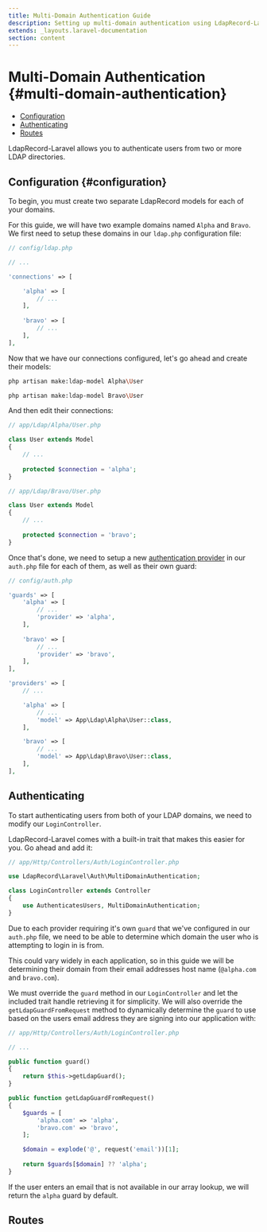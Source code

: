 ```yaml
---
title: Multi-Domain Authentication Guide
description: Setting up multi-domain authentication using LdapRecord-Laravel
extends: _layouts.laravel-documentation
section: content
---
```


# Multi-Domain Authentication {#multi-domain-authentication}

- [Configuration](#configuration)
- [Authenticating](#authenticating)
- [Routes](#routes)

LdapRecord-Laravel allows you to authenticate users from two or more LDAP directories.

## Configuration {#configuration}

To begin, you must create two separate LdapRecord models for each of your domains.

For this guide, we will have two example domains named `Alpha` and `Bravo`. We first
need to setup these domains in our `ldap.php` configuration file:

```php
// config/ldap.php

// ...

'connections' => [

    'alpha' => [
        // ...
    ],
    
    'bravo' => [
        // ...
    ],
],
```

Now that we have our connections configured, let's go ahead and create their models:

```bash
php artisan make:ldap-model Alpha\User

php artisan make:ldap-model Bravo\User
```

And then edit their connections:

```php
// app/Ldap/Alpha/User.php

class User extends Model
{
    // ...
   
    protected $connection = 'alpha';
}
```

```php
// app/Ldap/Bravo/User.php

class User extends Model
{
    // ...
   
    protected $connection = 'bravo';
}
```

Once that's done, we need to setup a new [authentication provider](/docs/laravel/auth/configuration)
in our `auth.php` file for each of them, as well as their own guard:

```php
// config/auth.php

'guards' => [
    'alpha' => [
        // ...
        'provider' => 'alpha',
    ],
    
    'bravo' => [
        // ...
        'provider' => 'bravo',
    ],
],

'providers' => [
    // ...

    'alpha' => [
        // ...
        'model' => App\Ldap\Alpha\User::class,        
    ],

    'bravo' => [
        // ...
        'model' => App\Ldap\Bravo\User::class,        
    ],
],
```

## Authenticating

To start authenticating users from both of your LDAP domains, we need to modify our `LoginController`.

LdapRecord-Laravel comes with a built-in trait that makes this easier for you. Go ahead and add it:

```php
// app/Http/Controllers/Auth/LoginController.php

use LdapRecord\Laravel\Auth\MultiDomainAuthentication;

class LoginController extends Controller
{
    use AuthenticatesUsers, MultiDomainAuthentication;
}
```

Due to each provider requiring it's own `guard` that we've configured in our `auth.php` file,
we need to be able to determine which domain the user who is attempting to login in is from.

This could vary widely in each application, so in this guide we will be determining their domain from their
email addresses host name (`@alpha.com` and `bravo.com`).

We must override the `guard` method in our `LoginController` and let the included trait handle 
retrieving it for simplicity. We will also override the `getLdapGuardFromRequest` method
to dynamically determine the `guard` to use based on the users email address they are
signing into our application with:

```php
// app/Http/Controllers/Auth/LoginController.php

// ...

public function guard()
{
    return $this->getLdapGuard();
}

public function getLdapGuardFromRequest()
{
    $guards = [
        'alpha.com' => 'alpha',
        'bravo.com' => 'bravo',
    ];

    $domain = explode('@', request('email'))[1];
    
    return $guards[$domain] ?? 'alpha'; 
}
````

If the user enters an email that is not available in our array lookup, we will return the `alpha` guard by default.

## Routes

